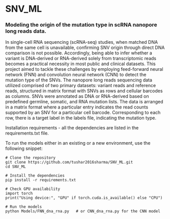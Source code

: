 # SNV_ML

### Modeling the origin of the mutation type in scRNA nanopore long reads data.

In single-cell RNA sequencing (scRNA-seq) studies, when matched DNA from the same cell is unavailable, confirming SNV origin through direct DNA comparison is not possible. 
Accordingly, being able to infer whether a variant is DNA-derived or RNA-derived solely from transcriptomic reads becomes a practical necessity in most public and clinical datasets.
This project aimed to tackle these challenges by employing feed-forward neural network (FNN) and convolution neural network (CNN) to detect the mutation type of the SNVs. The nanopore 
long reads sequencing data utilized comprised of two primary datasets: variant reads and reference reads, structured in matrix format with SNVs as rows and cellular barcodes as columns. 
SNVs were annotated as DNA or RNA-derived based on predefined germline, somatic, and RNA mutation lists. The data is arranged in a matrix format where a particular entry indicates the 
read counts supported by an SNV for a particular cell barcode. Corresponding to each row, there is a target label in the labels file, indicating the mutation type.

Installation requirements - all the dependencies are listed in the requirements.txt file. 

To run the models either in an existing or a new environment, use the following snippet:

```
# Clone the repository
git clone https://github.com/tushar2016sharma/SNV_ML.git
cd SNV_ML

# Install the dependencies
pip install -r requirements.txt

# Check GPU availability
import torch
print("Using device:", "GPU" if torch.cuda.is_available() else "CPU")

# Run the models
python Models/FNN_dna_rna.py   # or CNN_dna_rna.py for the CNN model
```
